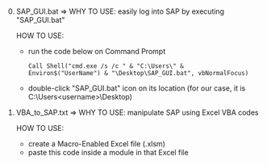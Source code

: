 # 

0. SAP_GUI.bat => WHY TO USE: easily log into SAP by executing "SAP_GUI.bat"
    
    HOW TO USE:
    * run the code below on Command Prompt
    
      `Call Shell("cmd.exe /s /c " & "C:\Users\" & Environ$("UserName") & "\Desktop\SAP_GUI.bat", vbNormalFocus)`
    * double-click "SAP_GUI.bat" icon on its location (for our case, it is C:\Users\<username>\Desktop)
    
    

1. VBA_to_SAP.txt => WHY TO USE: manipulate SAP using Excel VBA codes
    
    HOW TO USE:
    * create a Macro-Enabled Excel file (.xlsm)
    * paste this code inside a module in that Excel file
